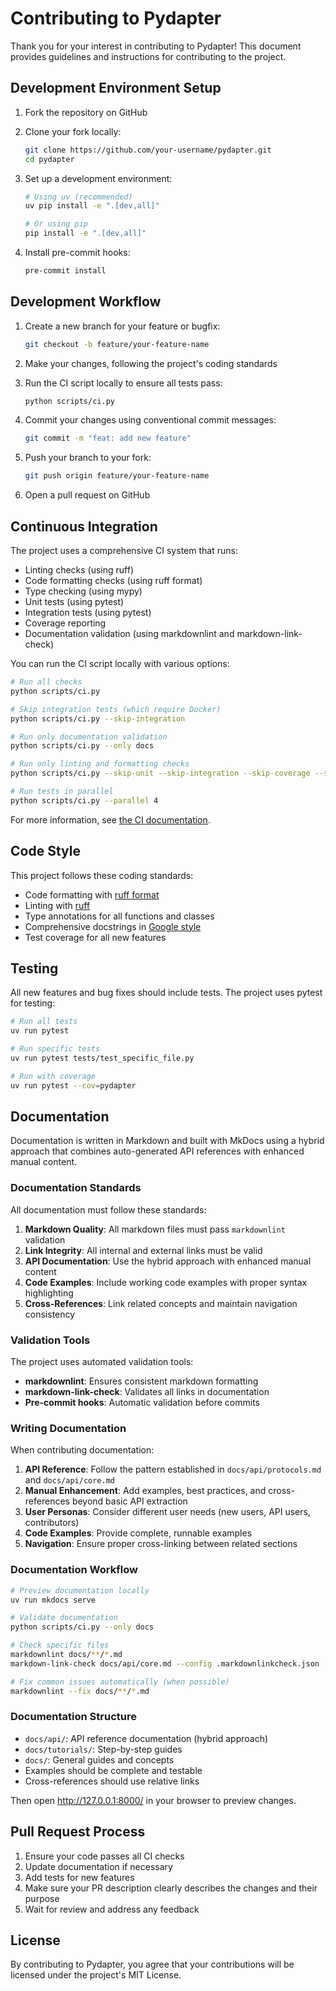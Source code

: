 # Contributing to Pydapter

Thank you for your interest in contributing to Pydapter! This document provides
guidelines and instructions for contributing to the project.

## Development Environment Setup

1. Fork the repository on GitHub
2. Clone your fork locally:

   ```bash
   git clone https://github.com/your-username/pydapter.git
   cd pydapter
   ```

3. Set up a development environment:

   ```bash
   # Using uv (recommended)
   uv pip install -e ".[dev,all]"

   # Or using pip
   pip install -e ".[dev,all]"
   ```

4. Install pre-commit hooks:

   ```bash
   pre-commit install
   ```

## Development Workflow

1. Create a new branch for your feature or bugfix:

   ```bash
   git checkout -b feature/your-feature-name
   ```

2. Make your changes, following the project's coding standards

3. Run the CI script locally to ensure all tests pass:

   ```bash
   python scripts/ci.py
   ```

4. Commit your changes using conventional commit messages:

   ```bash
   git commit -m "feat: add new feature"
   ```

5. Push your branch to your fork:

   ```bash
   git push origin feature/your-feature-name
   ```

6. Open a pull request on GitHub

## Continuous Integration

The project uses a comprehensive CI system that runs:

- Linting checks (using ruff)
- Code formatting checks (using ruff format)
- Type checking (using mypy)
- Unit tests (using pytest)
- Integration tests (using pytest)
- Coverage reporting
- Documentation validation (using markdownlint and markdown-link-check)

You can run the CI script locally with various options:

```bash
# Run all checks
python scripts/ci.py

# Skip integration tests (which require Docker)
python scripts/ci.py --skip-integration

# Run only documentation validation
python scripts/ci.py --only docs

# Run only linting and formatting checks
python scripts/ci.py --skip-unit --skip-integration --skip-coverage --skip-docs

# Run tests in parallel
python scripts/ci.py --parallel 4
```

For more information, see [the CI documentation](ci.md).

## Code Style

This project follows these coding standards:

- Code formatting with [ruff format](https://docs.astral.sh/ruff/formatter/)
- Linting with [ruff](https://docs.astral.sh/ruff/)
- Type annotations for all functions and classes
- Comprehensive docstrings in
  [Google style](https://google.github.io/styleguide/pyguide.html#38-comments-and-docstrings)
- Test coverage for all new features

## Testing

All new features and bug fixes should include tests. The project uses pytest for
testing:

```bash
# Run all tests
uv run pytest

# Run specific tests
uv run pytest tests/test_specific_file.py

# Run with coverage
uv run pytest --cov=pydapter
```

## Documentation

Documentation is written in Markdown and built with MkDocs using a hybrid approach
that combines auto-generated API references with enhanced manual content.

### Documentation Standards

All documentation must follow these standards:

1. **Markdown Quality**: All markdown files must pass `markdownlint` validation
2. **Link Integrity**: All internal and external links must be valid
3. **API Documentation**: Use the hybrid approach with enhanced manual content
4. **Code Examples**: Include working code examples with proper syntax highlighting
5. **Cross-References**: Link related concepts and maintain navigation consistency

### Validation Tools

The project uses automated validation tools:

- **markdownlint**: Ensures consistent markdown formatting
- **markdown-link-check**: Validates all links in documentation
- **Pre-commit hooks**: Automatic validation before commits

### Writing Documentation

When contributing documentation:

1. **API Reference**: Follow the pattern established in `docs/api/protocols.md` and
   `docs/api/core.md`
2. **Manual Enhancement**: Add examples, best practices, and cross-references beyond
   basic API extraction
3. **User Personas**: Consider different user needs (new users, API users, contributors)
4. **Code Examples**: Provide complete, runnable examples
5. **Navigation**: Ensure proper cross-linking between related sections

### Documentation Workflow

```bash
# Preview documentation locally
uv run mkdocs serve

# Validate documentation
python scripts/ci.py --only docs

# Check specific files
markdownlint docs/**/*.md
markdown-link-check docs/api/core.md --config .markdownlinkcheck.json

# Fix common issues automatically (when possible)
markdownlint --fix docs/**/*.md
```

### Documentation Structure

- `docs/api/`: API reference documentation (hybrid approach)
- `docs/tutorials/`: Step-by-step guides
- `docs/`: General guides and concepts
- Examples should be complete and testable
- Cross-references should use relative links

Then open http://127.0.0.1:8000/ in your browser to preview changes.

## Pull Request Process

1. Ensure your code passes all CI checks
2. Update documentation if necessary
3. Add tests for new features
4. Make sure your PR description clearly describes the changes and their purpose
5. Wait for review and address any feedback

## License

By contributing to Pydapter, you agree that your contributions will be licensed
under the project's MIT License.
